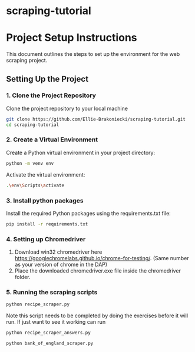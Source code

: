 # scraping-tutorial
# Project Setup Instructions

This document outlines the steps to set up the environment for the web scraping project.

## Setting Up the Project

### 1. Clone the Project Repository
Clone the project repository to your local machine 
```bash
git clone https://github.com/Ellie-Brakoniecki/scraping-tutorial.git
cd scraping-tutorial
```
### 2. Create a Virtual Environment
Create a Python virtual environment in your project directory:
```bash
python -m venv env
```

Activate the virtual environment:
```bash
.\env\Scripts\activate
```

### 3. Install python packages
Install the required Python packages using the requirements.txt file:
```bash
pip install -r requirements.txt
```

### 4. Setting up Chromedriver
1. Download win32 chromedriver here https://googlechromelabs.github.io/chrome-for-testing/. (Same number as your version of chrome in the DAP)
2. Place the downloaded chromedriver.exe file inside the chromedriver folder.


### 5. Running the scraping scripts
```bash
python recipe_scraper.py
```
Note this script needs to be completed by doing the exercises before it will run.
If just want to see it working can run 
```bash
python recipe_scraper_answers.py
``` 

```bash
python bank_of_england_scraper.py
```


